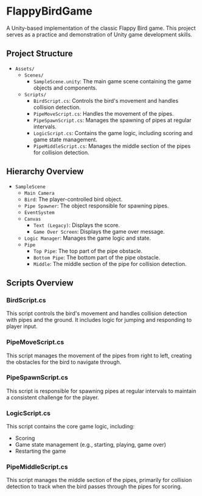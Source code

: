 # FlappyBirdGame
A Unity-based implementation of the classic Flappy Bird game. This project serves as a practice and demonstration of Unity game development skills.

## Project Structure

- `Assets/`
  - `Scenes/`
    - `SampleScene.unity`: The main game scene containing the game objects and components.
  - `Scripts/`
    - `BirdScript.cs`: Controls the bird's movement and handles collision detection.
    - `PipeMoveScript.cs`: Handles the movement of the pipes.
    - `PipeSpawnScript.cs`: Manages the spawning of pipes at regular intervals.
    - `LogicScript.cs`: Contains the game logic, including scoring and game state management.
    - `PipeMiddleScript.cs`: Manages the middle section of the pipes for collision detection.

## Hierarchy Overview

- `SampleScene`
  - `Main Camera`
  - `Bird`: The player-controlled bird object.
  - `Pipe Spawner`: The object responsible for spawning pipes.
  - `EventSystem`
  - `Canvas`
    - `Text (Legacy)`: Displays the score.
    - `Game Over Screen`: Displays the game over message.
  - `Logic Manager`: Manages the game logic and state.
  - `Pipe`
    - `Top Pipe`: The top part of the pipe obstacle.
    - `Bottom Pipe`: The bottom part of the pipe obstacle.
    - `Middle`: The middle section of the pipe for collision detection.

## Scripts Overview

### BirdScript.cs

This script controls the bird's movement and handles collision detection with pipes and the ground. It includes logic for jumping and responding to player input.

### PipeMoveScript.cs

This script manages the movement of the pipes from right to left, creating the obstacles for the bird to navigate through.

### PipeSpawnScript.cs

This script is responsible for spawning pipes at regular intervals to maintain a consistent challenge for the player.

### LogicScript.cs

This script contains the core game logic, including:
- Scoring
- Game state management (e.g., starting, playing, game over)
- Restarting the game

### PipeMiddleScript.cs

This script manages the middle section of the pipes, primarily for collision detection to track when the bird passes through the pipes for scoring.

